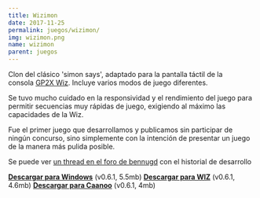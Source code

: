 ```yaml
---
title: Wizimon
date: 2017-11-25
permalink: juegos/wizimon/
img: wizimon.png
name: wizimon
parent: juegos
---
```


Clon del clásico 'simon says', adaptado para la pantalla táctil de la consola [GP2X Wiz](https://es.wikipedia.org/wiki/GP2X_Wiz). Incluye varios modos de juego diferentes.

Se tuvo mucho cuidado en la responsividad y el rendimiento del juego para permitir secuencias muy rápidas de juego, exigiendo al máximo las capacidades de la Wiz.

Fue el primer juego que desarrollamos y publicamos sin participar de ningún concurso, sino simplemente con la intención de presentar un juego de la manera más pulida posible.

Se puede ver [un thread en el foro de bennugd](https://forum.bennugd.org/index.php/topic,3023.0.html) con el historial de desarrollo

[__Descargar para Windows__](http://files.torresbaldi.com/wizimon-0.6.1-windows.zip) (v0.6.1, 5.5mb)
[__Descargar para WIZ__](http://files.torresbaldi.com/wizimon-0.6.1-wiz.zip) (v0.6.1, 4.6mb)
[__Descargar para Caanoo__](http://files.torresbaldi.com/wizimon-0.6.1-caanoo.zip) (v0.6.1, 4mb)
